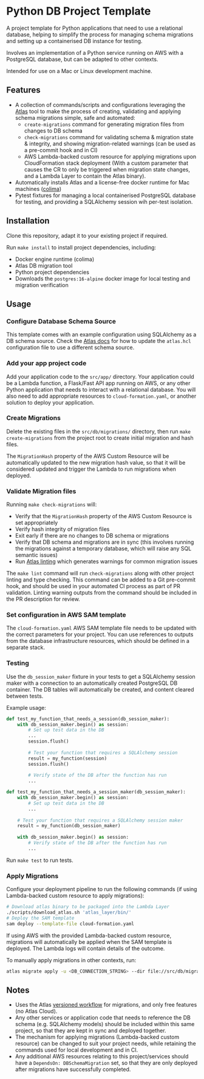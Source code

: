 # Python DB Project Template
A project template for Python applications that need to use a relational database, helping to simplify the process for managing schema migrations and setting up a containerised DB instance for testing. 

Involves an implementation of a Python service running on AWS with a PostgreSQL database, but can be adapted to other contexts.

Intended for use on a Mac or Linux development machine.

## Features
 
* A collection of commands/scripts and configurations leveraging the [Atlas](https://atlasgo.io/) tool to make the process of creating, validating and applying schema migrations simple, safe and automated:
  * `create-migrations` command for generating migration files from changes to DB schema
  * `check-migrations` command for validating schema & migration state & integrity, and showing migration-related warnings (can be used as a pre-commit hook and in CI)
  * AWS Lambda-backed custom resource for applying migrations upon CloudFormation stack deployment (With a custom parameter that causes the CR to only be triggered when migration state changes, and a Lambda Layer to contain the Atlas binary). 
* Automatically installs Atlas and a license-free docker runtime for Mac machines ([colima](https://github.com/abiosoft/colima))
* Pytest fixtures for managing a local containerised PostgreSQL database for testing, and providing a SQLAlchemy session wih per-test isolation.

## Installation

Clone this repository, adapt it to your existing project if required.

Run `make install` to install project dependencies, including:
- Docker engine runtime (colima)
- Atlas DB migration tool
- Python project dependencies
- Downloads the `postgres:16-alpine` docker image for local testing and migration verification

## Usage
### Configure Database Schema Source
This template comes with an example configuration using SQLAlchemy as a DB schema source. Check the [Atlas docs](https://atlasgo.io/guides) for how to update the `atlas.hcl` configuration file to use a different schema source.

### Add your app project code
Add your application code to the `src/app/` directory. Your application could be a Lambda function, a Flask/Fast API app running on AWS, or any other Python application that needs to interact with a relational database. You will also need to add appropriate resources to `cloud-formation.yaml`, or another solution to deploy your application.

### Create Migrations
Delete the existing files in the `src/db/migrations/` directory, then run `make create-migrations` from the project root to create initial migration and hash files. 

The `MigrationHash` property of the AWS Custom Resource will be automatically updated to the new migration hash value, so that it will be considered updated and trigger the Lambda to run migrations when deployed. 

### Validate Migration files
Running `make check-migrations` will:
* Verify that the `MigrationHash` property of the AWS Custom Resource is set appropriately
* Verify hash integrity of migration files
* Exit early if there are no changes to DB schema or migrations
* Verify that DB schema and migrations are in sync (this involves running the migrations against a temporary database, which will raise any SQL semantic issues)
* Run [Atlas linting](https://atlasgo.io/versioned/lint) which generates warnings for common migration issues

The `make lint` command will run `check-migrations` along with other project linting and type checking.
This command can be added to a Git pre-commit hook, and should be used in your automated CI process as part of PR validation. Linting warning outputs from the command should be included in the PR description for review. 

### Set configuration in AWS SAM template

The `cloud-formation.yaml` AWS SAM template file needs to be updated with the correct parameters for your project. You can use references to outputs from the database infrastructure resources, which should be defined in a separate stack. 

### Testing
Use the `db_session_maker` fixture in your tests to get a SQLAlchemy session maker with a connection to an automatically created PostgreSQL DB container. The DB tables will automatically be created, and content cleared between tests. 

Example usage:
```python
def test_my_function_that_needs_a_session(db_session_maker):
    with db_session_maker.begin() as session:
        # Set up test data in the DB
        ...
        session.flush()
    
        # Test your function that requires a SQLAlchemy session
        result = my_function(session)
        session.flush()
        
        # Verify state of the DB after the function has run
        ...

def test_my_function_that_needs_a_session_maker(db_session_maker):
    with db_session_maker.begin() as session:
        # Set up test data in the DB
        ...
    
    # Test your function that requires a SQLAlchemy session maker
    result = my_function(db_session_maker)
    
    with db_session_maker.begin() as session:
        # Verify state of the DB after the function has run
        ...
```

Run `make test` to run tests. 

### Apply Migrations
Configure your deployment pipeline to run the following commands (if using Lambda-backed custom resource to apply migrations):
```bash
# Download atlas binary to be packaged into the Lambda Layer
./scripts/download_atlas.sh 'atlas_layer/bin/'
# Deploy the SAM template
sam deploy --template-file cloud-formation.yaml
```

If using AWS with the provided Lambda-backed custom resource, migrations will automatically be applied when the SAM template is deployed. The Lambda logs will contain details of the outcome.

To manually apply migrations in other contexts, run:

```bash
atlas migrate apply -u <DB_CONNECTION_STRING> --dir file://src/db/migrations/
```

## Notes
* Uses the Atlas [versioned workflow](https://atlasgo.io/versioned/intro) for migrations, and only free features (no Atlas Cloud).
* Any other services or application code that needs to reference the DB schema (e.g. SQLAlchemy models) should be included within this same project, so that they are kept in sync and deployed together.
* The mechanism for applying migrations (Lambda-backed custom resource) can be changed to suit your project needs, while retaining the commands used for local development and in CI.
* Any additional AWS resources relating to this project/services should have a `DependsOn: DBSchemaMigration` set, so that they are only deployed after migrations have successfully completed. 

